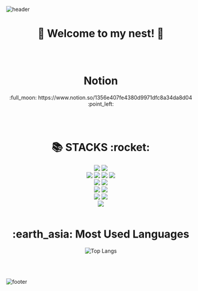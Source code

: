 ![header](https://capsule-render.vercel.app/api?type=waving&color=auto&width=100%&height=300&section=header&text=Hello!%20Moon!🌕&fontSize=90&animation=fadeIn&fontAlignY=38&desc=born%201995&descAlignY=51&descAlign=62) 


<h1 align="center">🎺 Welcome to my nest! 🎺</h1>
<br>
<br>
<h1 align="center"> Notion </h1>
<p align="center">:full_moon: https://www.notion.so/1356e407fe4380d9971dfc8a34da8d04 :point_left: </p>
<br>
<br>
<h1 align="center">📚 STACKS :rocket:</h1>

<div align="center">
  <img src="https://img.shields.io/badge/java-007396?style=for-the-badge&logo=java&logoColor=white"> 
  <img src="https://img.shields.io/badge/mysql-4479A1?style=for-the-badge&logo=mysql&logoColor=white"> 
  <br>
  <img src="https://img.shields.io/badge/html5-E34F26?style=for-the-badge&logo=html5&logoColor=white"> 
  <img src="https://img.shields.io/badge/css-1572B6?style=for-the-badge&logo=css3&logoColor=white"> 
  <img src="https://img.shields.io/badge/javascript-F7DF1E?style=for-the-badge&logo=javascript&logoColor=black"> 
  <img src="https://img.shields.io/badge/jquery-0769AD?style=for-the-badge&logo=jquery&logoColor=white">
  <br>
  <img src="https://img.shields.io/badge/react-61DAFB?style=for-the-badge&logo=react&logoColor=black"> 
  <img src="https://img.shields.io/badge/node.js-339933?style=for-the-badge&logo=Node.js&logoColor=white">
  <br>
  <img src="https://img.shields.io/badge/spring-6DB33F?style=for-the-badge&logo=spring&logoColor=white"> 
  <img src="https://img.shields.io/badge/bootstrap-7952B3?style=for-the-badge&logo=bootstrap&logoColor=white">
  <br>
  <img src="https://img.shields.io/badge/github-181717?style=for-the-badge&logo=github&logoColor=white">
  <img src="https://img.shields.io/badge/git-F05032?style=for-the-badge&logo=git&logoColor=white">
  <br>
  <img src="https://img.shields.io/badge/apache%20tomcat-F8DC75?style=for-the-badge&logo=apachetomcat&logoColor=white">
</div>

<br>

<h1 align="center">:earth_asia: Most Used Languages</h1>

<div align="center">
  <img src="https://github-readme-stats.vercel.app/api/top-langs/?username=Seodongmun" alt="Top Langs" />
</div>
<br>
<br>
<br>


![footer](https://capsule-render.vercel.app/api?type=waving&color=auto&width=100%&height=300&section=footer&text=GoodBye!%20World!🌑&fontSize=45)

